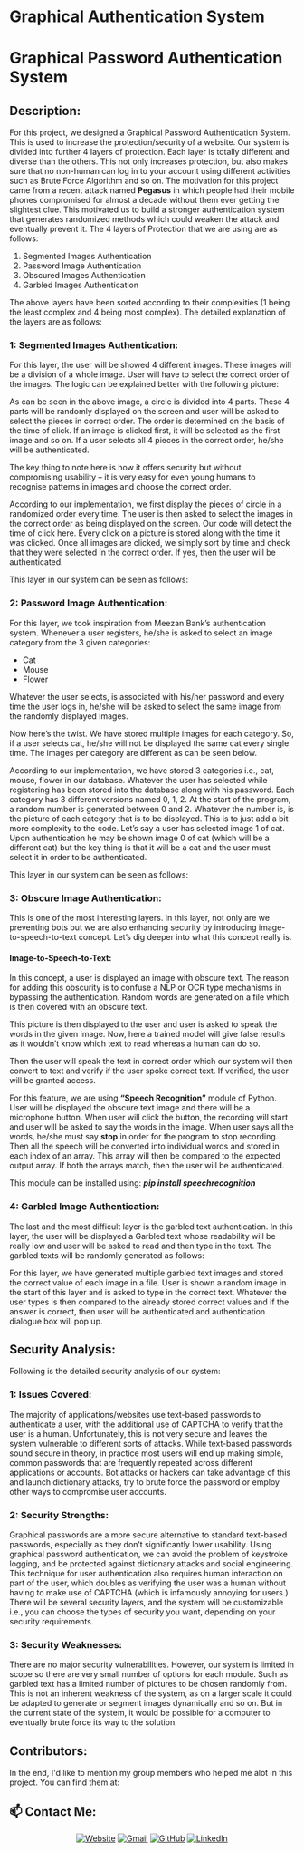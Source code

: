 # Graphical Authentication System
 
# Graphical Password Authentication System


## Description:
For this project, we designed a Graphical Password Authentication System. This is used to increase the protection/security of a website. Our system is divided into further 4 layers of protection. Each layer is totally different and diverse than the others. This not only increases protection, but also makes sure that no non-human can log in to your account using different activities such as Brute Force Algorithm and so on. The motivation for this project came from a recent attack named **Pegasus** in which people had their mobile phones compromised for almost a decade without them ever getting the slightest clue. This motivated us to build a stronger authentication system that generates randomized methods which could weaken the attack and eventually prevent it. The 4 layers of Protection that we are using are as follows:
1.	Segmented Images Authentication
2.	Password Image Authentication
3.	Obscured Images Authentication
4.	Garbled Images Authentication

The above layers have been sorted according to their complexities (1 being the least complex and 4 being most complex). The detailed explanation of the layers are as follows:


### 1: Segmented Images Authentication:
For this layer, the user will be showed 4 different images. These images will be a division of a whole image. User will have to select the correct order of the images. The logic can be explained better with the following picture:

As can be seen in the above image, a circle is divided into 4 parts. These 4 parts will be randomly displayed on the screen and user will be asked to select the pieces in correct order. The order is determined on the basis of the time of click. If an image is clicked first, it will be selected as the first image and so on. If a user selects all 4 pieces in the correct order, he/she will be authenticated. 

The key thing to note here is how it offers security but without compromising usability – it is very easy for even young humans to recognise patterns in images and choose the correct order.

According to our implementation, we first display the pieces of circle in a randomized order every time. The user is then asked to select the images in the correct order as being displayed on the screen. Our code will detect the time of click here. Every click on a picture is stored along with the time it was clicked. Once all images are clicked, we simply sort by time and check that they were selected in the correct order. If yes, then the user will be authenticated.

This layer in our system can be seen as follows:


### 2: Password Image Authentication:
For this layer, we took inspiration from Meezan Bank’s authentication system. Whenever a user registers, he/she is asked to select an image category from the 3 given categories:
-	Cat
-	Mouse
-	Flower

Whatever the user selects, is associated with his/her password and every time the user logs in, he/she will be asked to select the same image from the randomly displayed images.

Now here’s the twist. We have stored multiple images for each category. So, if a user selects cat, he/she will not be displayed the same cat every single time. The images per category are different as can be seen below.


According to our implementation, we have stored 3 categories i.e., cat, mouse, flower in our database. Whatever the user has selected while registering has been stored into the database along with his password. Each category has 3 different versions named 0, 1, 2. At the start of the program, a random number is generated between 0 and 2. Whatever the number is, is the picture of each category that is to be displayed. This is to just add a bit more complexity to the code. Let’s say a user has selected image 1 of cat. Upon authentication he may be shown image 0 of cat (which will be a different cat) but the key thing is that it will be a cat and the user must select it in order to be authenticated. 

This layer in our system can be seen as follows:


### 3: Obscure Image Authentication:
This is one of the most interesting layers. In this layer, not only are we preventing bots but we are also enhancing security by introducing image-to-speech-to-text concept. Let’s dig deeper into what this concept really is.

#### Image-to-Speech-to-Text:
In this concept, a user is displayed an image with obscure text. The reason for adding this obscurity is to confuse a NLP or OCR type mechanisms in bypassing the authentication. Random words are generated on a file which is then covered with an obscure text. 



This picture is then displayed to the user and user is asked to speak the words in the given image. Now, here a trained model will give false results as it wouldn’t know which text to read whereas a human can do so. 

Then the user will speak the text in correct order which our system will then convert to text and verify if the user spoke correct text. If verified, the user will be granted access. 

For this feature, we are using **“Speech Recognition”** module of Python. User will be displayed the obscure text image and there will be a microphone button. When user will click the button, the recording will start and user will be asked to say the words in the image. When user says all the words, he/she must say **stop** in order for the program to stop recording. Then all the speech will be converted into individual words and stored in each index of an array. This array will then be compared to the expected output array. If both the arrays match, then the user will be authenticated.

This module can be installed using: ***pip install speechrecognition***



### 4: Garbled Image Authentication:
The last and the most difficult layer is the garbled text authentication. In this layer, the user will be displayed a Garbled text whose readability will be really low and user will be asked to read and then type in the text. The garbled texts will be randomly generated as follows:

For this layer, we have generated multiple garbled text images and stored the correct value of each image in a file. User is shown a random image in the start of this layer and is asked to type in the correct text. Whatever the user types is then compared to the already stored correct values and if the answer is correct, then user will be authenticated and authentication dialogue box will pop up.


## Security Analysis:
Following is the detailed security analysis of our system:

### 1: Issues Covered:
The majority of applications/websites use text-based passwords to authenticate a user, with the additional use of CAPTCHA to verify that the user is a human. Unfortunately, this is not very secure and leaves the system vulnerable to different sorts of attacks. While text-based passwords sound secure in theory, in practice most users will end up making simple, common passwords that are frequently repeated across different applications or accounts. Bot attacks or hackers can take advantage of this and launch dictionary attacks, try to brute force the password or employ other ways to compromise user accounts.

### 2: Security Strengths:
Graphical passwords are a more secure alternative to standard text-based passwords, especially as they don’t significantly lower usability. Using graphical password authentication, we can avoid the problem of keystroke logging, and be protected against dictionary attacks and social engineering. This technique for user authentication also requires human interaction on part of the user, which doubles as verifying the user was a human without having to make use of CAPTCHA (which is infamously annoying for users.) There will be several security layers, and the system will be customizable i.e., you can choose the types of security you want, depending on your security requirements.

### 3: Security Weaknesses:
There are no major security vulnerabilities. However, our system is limited in scope so there are very small number of options for each module. Such as garbled text has a limited number of pictures to be chosen randomly from. This is not an inherent weakness of the system, as on a larger scale it could be adapted to generate or segment images dynamically and so on. But in the current state of the system, it would be possible for a computer to eventually brute force its way to the solution. 

## Contributors:
In the end, I'd like to mention my group members who helped me alot in this project. You can find them at:


## 📫 Contact Me: 
<p align="center">
  <a href="https://jobdoneright.framer.ai/"><img src="https://img.icons8.com/bubbles/50/000000/web.png" alt="Website"/></a>
	<a href="mailto:jobzachariah60@gmail.com"><img src="https://img.icons8.com/bubbles/50/000000/gmail.png" alt="Gmail"/></a>
	<a href="https://github.com/JobZaak"><img src="https://img.icons8.com/bubbles/50/000000/github.png" alt="GitHub"/></a>
	<a href="https://www.linkedin.com/in/jobzaak/"><img src="https://img.icons8.com/bubbles/50/000000/linkedin.png" alt="LinkedIn"/></a>	
</p>
